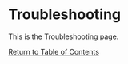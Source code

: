 # Troubleshooting

This is the Troubleshooting page.

[Return to Table of Contents](troubleshooting)
